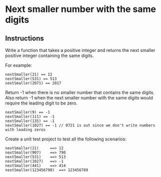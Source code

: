 # Next smaller number with the same digits

## Instructions
Write a function that takes a positive integer and returns the next smaller positive integer containing the same digits.

For example:
```
nextSmaller(21) == 12
nextSmaller(531) == 513
nextSmaller(2071) == 2017
```

Return -1 when there is no smaller number that contains the same digits. Also return -1 when the next smaller number with the same digits would require the leading digit to be zero.
```
nextSmaller(9) == -1
nextSmaller(111) == -1
nextSmaller(135) == -1
nextSmaller(1027) == -1 // 0721 is out since we don't write numbers with leading zeros
```

Create a unit test project to test all the following scenarios:
```
nextSmaller(21) 	==> 12
nextSmaller(907) 	==> 790
nextSmaller(531) 	==> 513
nextSmaller(1027) 	==> -1
nextSmaller(441) 	==> 414
nextSmaller(123456798) 	==> 123456789
```
